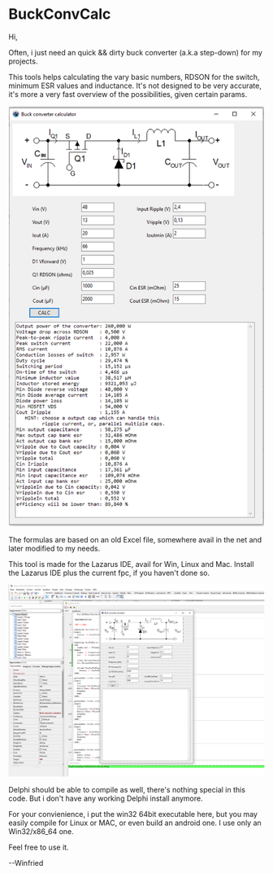 # BuckConvCalc

Hi,

Often, i just need an quick && dirty buck converter (a.k.a step-down) for my projects.

This tools helps calculating the vary basic numbers, RDSON for the switch, minimum ESR values and inductance.
It's not designed to be very accurate, it's more a very fast overview of the possibilities,
given certain params.

![alt text](images/Image2.png)

The formulas are based on an old Excel file, somewhere avail in the net and later modified to my needs.

This tool is made for the Lazarus IDE, avail for Win, Linux and Mac.
Install the Lazarus IDE plus the current fpc, if you haven't done so.

![alt text](images/Image3.png)

Delphi should be able to compile as well, there's nothing special in this code.
But i don't have any working Delphi install anymore.

For your convienience, i put the win32 64bit executable here, but you may
easily compile for Linux or MAC, or even build an android one. I use only an Win32/x86_64 one.

Feel free to use it.

--Winfried
